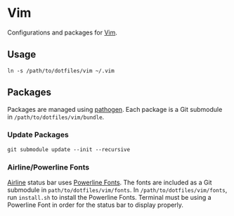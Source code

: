 # Vim

Configurations and packages for [Vim](http://www.vim.org/).

## Usage

```
ln -s /path/to/dotfiles/vim ~/.vim
```

## Packages

Packages are managed using [pathogen](https://github.com/tpope/vim-pathogen). Each package is a Git submodule in `/path/to/dotfiles/vim/bundle`.

### Update Packages

```
git submodule update --init --recursive
```

### Airline/Powerline Fonts

[Airline](https://github.com/vim-airline/vim-airline) status bar uses [Powerline Fonts](https://github.com/powerline/fonts). The fonts are included as a Git submodule in `path/to/dotfiles/vim/fonts`. In `/path/to/dotfiles/vim/fonts`, run `install.sh` to install the Powerline Fonts. Terminal must be using a Powerline Font in order for the status bar to display properly.

